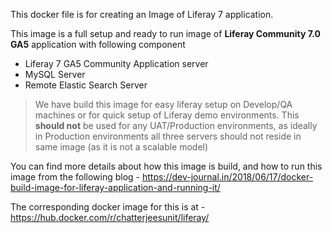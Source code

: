 
This docker file is for creating an Image of Liferay 7 application.

This image is a full setup and ready to run image of **Liferay Community 7.0 GA5** application with following component
 * Liferay 7 GA5 Community Application server
 * MySQL Server
 * Remote Elastic Search Server

>We have build this image for easy liferay setup on Develop/QA machines or for quick setup of Liferay demo environments. This **should not** be used for any UAT/Production environments, as ideally in Production environments all three servers should not reside in same image (as it is not a scalable model)

You can find more details about how this image is build, and how to run this image from the following blog - https://dev-journal.in/2018/06/17/docker-build-image-for-liferay-application-and-running-it/

The corresponding docker image for this is at - https://hub.docker.com/r/chatterjeesunit/liferay/
